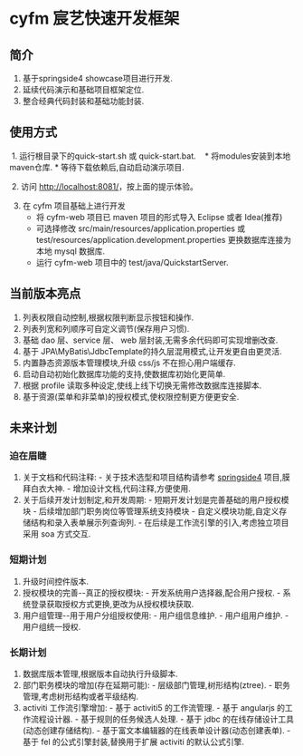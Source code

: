 # cyfm 宸艺快速开发框架

## 简介
  1. 基于springside4 showcase项目进行开发.
  2. 延续代码演示和基础项目框架定位.
  3. 整合经典代码封装和基础功能封装.
  
## 使用方式

  1. 运行根目录下的quick-start.sh 或 quick-start.bat.
    * 将modules安装到本地maven仓库.
    * 等待下载依赖后,自动启动演示项目.
    
  2. 访问 [http://localhost:8081/](http://localhost:8081/)，按上面的提示体验。
  
  3. 在 cyfm 项目基础上进行开发
      * 将 cyfm-web 项目已 maven 项目的形式导入 Eclipse 或者 Idea(推荐)
      * 可选择修改  src/main/resources/application.properties 或 test/resources/application.development.properties 
      更换数据库连接为本地 mysql 数据库.
      * 运行 cyfm-web 项目中的 test/java/QuickstartServer.

  
## 当前版本亮点
  1. 列表权限自动控制,根据权限判断显示按钮和操作.
  2. 列表列宽和列顺序可自定义调节(保存用户习惯).
  3. 基础 dao 层、service 层、 web 层封装,无需多余代码即可实现增删改查.
  4. 基于 JPA\MyBatis\JdbcTemplate的持久层混用模式,让开发更自由更灵活.
  5. 内置静态资源版本管理模块,升级 css/js 不在担心用户端缓存.
  6. 启动自动初始化数据库功能的支持,使数据库初始化更简单.
  7. 根据 profile 读取多种设定,使线上线下切换无需修改数据库连接脚本.
  8. 基于资源(菜单和非菜单)的授权模式,使权限控制更方便更安全.


## 未来计划

### 迫在眉睫
  1. 关于文档和代码注释:
    - 关于技术选型和项目结构请参考 [springside4](https://github.com/springside/springside4) 项目,膜拜白衣大神.
    - 增加设计文档,代码注释,方便使用.
  2. 关于后续开发计划制定,和开发周期:
    - 短期开发计划是完善基础的用户授权模块
    - 后续增加部门职务岗位等管理系统支持模块
    - 自定义模块功能,自定义存储结构和录入表单展示列查询列.
    - 在后续是工作流引擎的引入,考虑独立项目采用 soa 方式交互.

### 短期计划
  1. 升级时间控件版本.
  2. 授权模块的完善--真正的授权模块:
    - 开发系统用户选择器,配合用户授权.
    - 系统登录获取授权方式更换,更改为从授权模块获取.
  3. 用户组管理--用于用户分组授权使用:
    - 用户组信息维护.
    - 用户组用户维护.
    - 用户组统一授权.

### 长期计划
  1. 数据库版本管理,根据版本自动执行升级脚本.
  2. 部门职务模块的增加(存在延期可能):
    - 层级部门管理,树形结构(ztree).
    - 职务管理,考虑树形结构或者平级结构.
  3. activiti 工作流引擎增加:
    - 基于 activiti5 的工作流管理.
    - 基于 angularjs 的工作流程设计器.
    - 基于规则的任务候选人处理.
    - 基于 jdbc 的在线存储设计工具(动态创建存储结构).
    - 基于富文本编辑器的在线表单设计器(动态创建表单).
    - 基于 fel 的公式引擎封装,替换用于扩展 activiti 的默认公式引擎.


